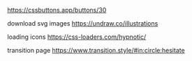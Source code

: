 https://cssbuttons.app/buttons/30

download svg images
https://undraw.co/illustrations

loading icons
https://css-loaders.com/hypnotic/

transition page
https://www.transition.style/#in:circle:hesitate

